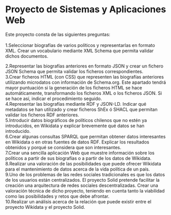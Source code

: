 # Proyecto de Sistemas y Aplicaciones Web</br>
Este proyecto consta de las siguientes  preguntas:</br></br>
1.Seleccionar biografías de varios políticos y representarlas en formato XML. Crear un vocabulario mediante XML Schema que permita validar dichos documentos. </br>

2.Representar las biografías anteriores en formato JSON y crear un fichero JSON Schema que permita validar los ficheros correspondientes.
</br>
3.Crear ficheros HTML (con CSS) que representen las biografías anteriores utilizando microdatos con información de Schema.org. Este apartado tendrá mayor puntuación si la generación de los ficheros HTML se hace automáticamente, transformando los ficheros XML o los ficheros JSON. Si se hace así, indicar el procedimiento seguido.
</br>
4.Representar las biografías mediante RDF y JSON-LD. Indicar qué metadatos se han utilizado y crear ficheros ShEx ó SHACL que permitan validar los ficheros RDF anteriores.
</br>
5.Introducir datos biográficos de políticos chilenos que no estén ya introducidos, en Wikidata y explicar brevemente qué datos se han introducido.
</br>
6.Crear algunas consultas SPARQL que permitan obtener datos interesantes en Wikidata o en otras fuentes de datos RDF. Explicar los resultados obtenidos y porqué se considera que son interesantes.
</br>
7.Crear una sencilla aplicación Web que muestre información sobre los políticos a partir de sus biografías o a partir de los datos de Wikidata.
</br>
8.Realizar una valoración de las posibilidades que puede ofrecer Wikidata para el mantenimiento de datos acerca de la vida política de un país.
</br>
9.Uno de los problemas de las redes sociales tradicionales es que los datos de los usuarios están centralizados. El proyecto Solid pretende facilitar la creación una arquitectura de redes sociales descentralizadas. Crear una valoración técnica de dicho proyecto, teniendo en cuenta tanto la viabilidad como las posibilidades y retos que debe afrontar.
</br>
10.Realizar un análisis acerca de la relación que puede existir entre el proyecto Wikidata y el proyecto Solid.
</br>
